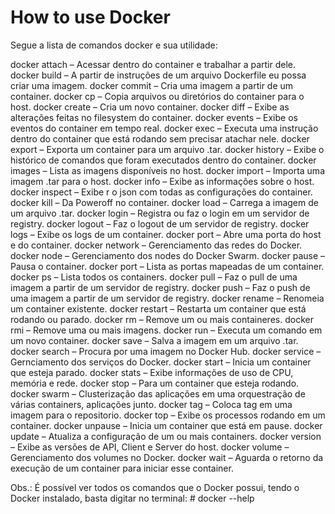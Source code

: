# How to use Docker

Segue a lista de comandos docker e sua utilidade:

docker attach  – Acessar dentro do container e trabalhar a partir dele.
docker build   – A partir de instruções de um arquivo Dockerfile eu possa criar uma imagem.
docker commit  – Cria uma imagem a partir de um container.
docker cp      – Copia arquivos ou diretórios do container para o host.
docker create  – Cria um novo container.
docker diff    – Exibe as alterações feitas no filesystem do container.
docker events  – Exibe os eventos do container em tempo real.
docker exec    – Executa uma instrução dentro do container que está rodando sem precisar atachar nele.
docker export  – Exporta um container para um arquivo .tar.
docker history – Exibe o histórico de comandos que foram executados dentro do container.
docker images  – Lista as imagens disponíveis no host.
docker import  – Importa uma imagem .tar para o host.
docker info    – Exibe as informações sobre o host.
docker inspect – Exibe r o json com todas as configurações do container.
docker kill    – Da Poweroff no container.
docker load    – Carrega a imagem de um arquivo .tar.
docker login   – Registra ou faz o login em um servidor de registry.
docker logout  – Faz o logout de um servidor de registry.
docker logs    – Exibe os logs de um container.
docker port    – Abre uma porta do host e do container.
docker network – Gerenciamento das redes do Docker.
docker node    – Gerenciamento dos nodes do Docker Swarm.
docker pause   – Pausa o container.
docker port    – Lista as portas mapeadas de um container.
docker ps      – Lista todos os containers.
docker pull    – Faz o pull de uma imagem a partir de um servidor de registry.
docker push    – Faz o push de uma imagem a partir de um servidor de registry.
docker rename  – Renomeia um container existente.
docker restart – Restarta um container que está rodando ou parado.
docker rm      – Remove um ou mais containeres.
docker rmi     – Remove uma ou mais imagens.
docker run     – Executa um comando em um novo container.
docker save    – Salva a imagem em um arquivo .tar.
docker search  – Procura por uma imagem no Docker Hub.
docker service – Gernciamento dos serviços do Docker.
docker start   – Inicia um container que esteja parado.
docker stats   – Exibe informações de uso de CPU, memória e rede.
docker stop    – Para um container que esteja rodando.
docker swarm   – Clusterização das aplicações em uma orquestração de várias containers, aplicações junto.
docker tag     – Coloca tag em uma imagem para o repositorio.
docker top     – Exibe os processos rodando em um container.
docker unpause – Inicia um container que está em pause.
docker update  – Atualiza a configuração de um ou mais containers.
docker version – Exibe as versões de API, Client e Server do host.
docker volume  – Gerenciamento dos volumes no Docker.
docker wait    – Aguarda o retorno da execução de um container para iniciar esse container.

Obs.: É possível ver todos os comandos que o Docker possui, tendo o Docker instalado, basta digitar no terminal:  # docker --help

